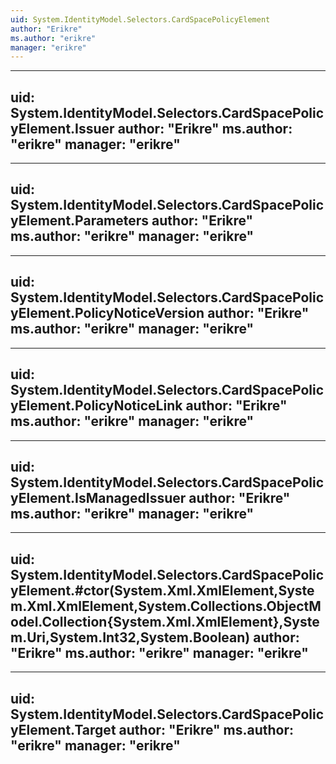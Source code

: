 ```yaml
---
uid: System.IdentityModel.Selectors.CardSpacePolicyElement
author: "Erikre"
ms.author: "erikre"
manager: "erikre"
---
```


---
uid: System.IdentityModel.Selectors.CardSpacePolicyElement.Issuer
author: "Erikre"
ms.author: "erikre"
manager: "erikre"
---

---
uid: System.IdentityModel.Selectors.CardSpacePolicyElement.Parameters
author: "Erikre"
ms.author: "erikre"
manager: "erikre"
---

---
uid: System.IdentityModel.Selectors.CardSpacePolicyElement.PolicyNoticeVersion
author: "Erikre"
ms.author: "erikre"
manager: "erikre"
---

---
uid: System.IdentityModel.Selectors.CardSpacePolicyElement.PolicyNoticeLink
author: "Erikre"
ms.author: "erikre"
manager: "erikre"
---

---
uid: System.IdentityModel.Selectors.CardSpacePolicyElement.IsManagedIssuer
author: "Erikre"
ms.author: "erikre"
manager: "erikre"
---

---
uid: System.IdentityModel.Selectors.CardSpacePolicyElement.#ctor(System.Xml.XmlElement,System.Xml.XmlElement,System.Collections.ObjectModel.Collection{System.Xml.XmlElement},System.Uri,System.Int32,System.Boolean)
author: "Erikre"
ms.author: "erikre"
manager: "erikre"
---

---
uid: System.IdentityModel.Selectors.CardSpacePolicyElement.Target
author: "Erikre"
ms.author: "erikre"
manager: "erikre"
---
